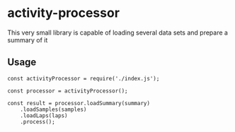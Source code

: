 # activity-processor

This very small library is capable of loading several data sets and prepare a summary of it

## Usage

```
const activityProcessor = require('./index.js');

const processor = activityProcessor();

const result = processor.loadSummary(summary)
    .loadSamples(samples)
    .loadLaps(laps)
    .process();
```
